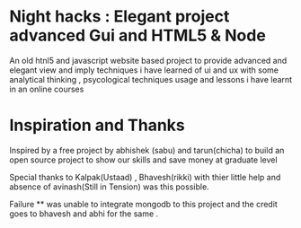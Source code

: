 Night hacks : Elegant project advanced Gui and HTML5 & Node
===================================================================
An old htnl5 and javascript website based project to provide advanced 
and elegant view and imply techniques i have learned of ui and ux with
some analytical thinking , psycological techniques usage and lessons i
have learnt in an online courses 


Inspiration and Thanks 
====================================================================
Inspired by a free project by abhishek (sabu) and tarun(chicha) to build an 
open source project to show our skills and save money at graduate level

Special thanks to Kalpak(Ustaad) , Bhavesh(rikki) with thier little help and
absence of avinash(Still in Tension) was this possible.

Failure ** was unable to integrate mongodb to this project and the credit 
goes to bhavesh and abhi for the same . 
